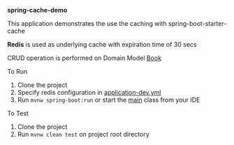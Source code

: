 **spring-cache-demo**

This application demonstrates the use the caching with spring-boot-starter-cache

**Redis** is used as underlying cache with expiration time of 30 secs

CRUD operation is performed on Domain Model <a href="src/main/java/com/github/mitrakumarsujan/springcachedemo/model/Book.java">Book</a>

To Run
1. Clone the project
2. Specify redis configuration in <a href="src/main/resources/application-dev.yml">application-dev.yml</a>
3. Run `mvnw spring-boot:run` or start the <a href="src/main/java/com/github/mitrakumarsujan/springcachedemo/SpringCacheDemoApplication.java">main</a> class from your IDE

To Test
1. Clone the project
2. Run `mvnw clean test` on project root directory